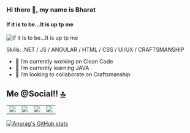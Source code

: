 ### Hi there 👋, my name is Bharat
#### If it is to be...It is up tp me
![If it is to be...It is up tp me](https://arturssmirnovs.github.io/github-profile-readme-generator/images/banner.png)

Skills: .NET / JS / ANGULAR / HTML / CSS / UI/UX / CRAFTSMANSHIP

- 🔭 I’m currently working on Clean Code 
- 🌱 I’m currently learning JAVA 
- 👯 I’m looking to collaborate on Craftsmanship 

<!--

[<img src='https://cdn.jsdelivr.net/npm/simple-icons@3.0.1/icons/github.svg' alt='github' height='40'>](https://github.com/bharatmane)  [<img src='https://cdn.jsdelivr.net/npm/simple-icons@3.0.1/icons/linkedin.svg' alt='linkedin' height='40'>](https://www.linkedin.com/in/bharatmane/)  [<img src='https://cdn.jsdelivr.net/npm/simple-icons@3.0.1/icons/instagram.svg' alt='instagram' height='40'>](https://www.instagram.com/marathimavala/)  
-->

## Me @Social!! <a href="#welcome-badges-4-readmemd-profile"><g-emoji class="g-emoji" alias="top" fallback-src="https://github.githubassets.com/images/icons/emoji/unicode/1f51d.png">🔝</g-emoji></a>

<table>
	<tr>	
	<td>
	<a target="_blank" rel="noopener noreferrer" href="https://www.linkedin.com/in/bharatmane/"><img src="https://camo.githubusercontent.com/a80d00f23720d0bc9f55481cfcd77ab79e141606829cf16ec43f8cacc7741e46/68747470733a2f2f696d672e736869656c64732e696f2f62616467652f4c696e6b6564496e2d3030373742353f7374796c653d666f722d7468652d6261646765266c6f676f3d6c696e6b6564696e266c6f676f436f6c6f723d7768697465" data-canonical-src="https://img.shields.io/badge/LinkedIn-0077B5?style=for-the-badge&amp;logo=linkedin&amp;logoColor=white" style="max-width:100%;"></a>
</td>
	<td>
<a target="_blank" rel="noopener noreferrer" href="https://twitter.com/bharatmane"><img src="https://camo.githubusercontent.com/5d03c86f6a75f7cbe80d135d9162fbf6dc46a31253cf30a8e9bb8279b4d574d3/68747470733a2f2f696d672e736869656c64732e696f2f62616467652f547769747465722d3144413146323f7374796c653d666f722d7468652d6261646765266c6f676f3d74776974746572266c6f676f436f6c6f723d7768697465" data-canonical-src="https://img.shields.io/badge/Twitter-1DA1F2?style=for-the-badge&amp;logo=twitter&amp;logoColor=white" style="max-width:100%;"></a>
</td>
	<td>
<a target="_blank" rel="noopener noreferrer" href="https://bharat-mane.gitbook.io/surviving-legacy-code/"><img src="https://camo.githubusercontent.com/d636cb2940dfc2265c3cfdd5cb3ad2a8c016dcb9ec1754ff9e3eda099ce5b1de/68747470733a2f2f696d672e736869656c64732e696f2f62616467652f476974426f6f6b2d3742333645443f7374796c653d666f722d7468652d6261646765266c6f676f3d676974626f6f6b266c6f676f436f6c6f723d7768697465" data-canonical-src="https://img.shields.io/badge/GitBook-7B36ED?style=for-the-badge&amp;logo=gitbook&amp;logoColor=white" style="max-width:100%;"></a>
</td>
<td><a target="_blank" rel="noopener noreferrer" href="https://www.instagram.com/marathimavala/"><img src="https://camo.githubusercontent.com/b3d4671768bd0f9b6c8f410a25a96e0c5a4d135208d8910461e986f97e7985ab/68747470733a2f2f696d672e736869656c64732e696f2f62616467652f496e7374616772616d2d4534343035463f7374796c653d666f722d7468652d6261646765266c6f676f3d696e7374616772616d266c6f676f436f6c6f723d7768697465" data-canonical-src="https://img.shields.io/badge/Instagram-E4405F?style=for-the-badge&amp;logo=instagram&amp;logoColor=white" style="max-width:100%;"></a>
</td>
</tr>
</table>

[![Anurag's GitHub stats](https://github-readme-stats.vercel.app/api?username=bharatmane)](https://github.com/bharatmane/github-readme-stats)


<!--
**bharatmane/bharatmane** is a ✨ _special_ ✨ repository because its `README.md` (this file) appears on your GitHub profile.

Here are some ideas to get you started:

- 🔭 I’m currently working on ...
- 🌱 I’m currently learning ...
- 👯 I’m looking to collaborate on ...
- 🤔 I’m looking for help with ...
- 💬 Ask me about ...
- 📫 How to reach me: ...
- 😄 Pronouns: ...
- ⚡ Fun fact: ...
-->
